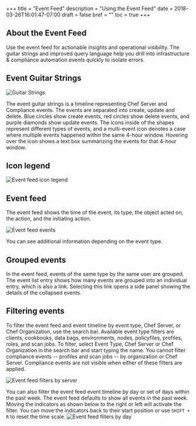 +++
title = "Event Feed"
description = "Using the Event Feed"
date = 2018-03-26T16:01:47-07:00
draft = false
bref = ""
toc = true
+++

## About the Event Feed

Use the event feed for actionable insights and operational visibility.
The guitar strings and improved query language help you drill into infrastructure & compliance automation events quickly to isolate errors.

## Event Guitar Strings

![Guitar Strings](/images/docs/guitar-strings.png)

The event guitar strings is a timeline representing Chef Server and Compliance events. The events are separated into create, update and delete. Blue circles show create events, red circles show delete events, and purple diamonds show update events. The icons inside of the shapes represent different types of events, and a multi-event icon denotes a case where multiple events happened within the same 4-hour window. Hovering over the icon shows a text box summarizing the events for that 4-hour window.

## Icon legend

![Event feed icon legend](/images/docs/event_icons.png)

## Event feed

The event feed shows the time of the event, its type, the object acted on, the action, and the initiating action.

![Event feed events](/images/docs/event-feed-events.png)

You can see additional information depending on the event type.

## Grouped events

In the event feed, events of the same type by the same user are grouped. The event list entry shows how many events are grouped into an individual entry, which is also a link. Selecting this link opens a side panel showing the details of the collapsed events.

## Filtering events

To filter the event feed and event timeline by event type, Chef Server, or Chef Organization, use the search bar. Available event type filters are clients, cookbooks, data bags, environments, nodes, policyfiles, profiles, roles, and scan jobs.
To filter, select Event Type, Chef Server or Chef Organization in the search bar and start typing the name. You cannot filter compliance events -- profiles and scan jobs -- by organization or Chef Server. Compliance events are not visible when either of these filters are applied.

![Event feed filters by server](/images/docs/event-feed-filters-servers.png)

You can also filter the event feed event timeline by day or set of days within the past week. The event feed defaults to show all events in the past week. Moving the indicators as shown below to the right or left will activate the filter. You can move the indicators back to their start position or use `SHIFT + R` to reset the time scale.
![Event feed filters by day](/images/docs/event-feed-filters-days.png)
